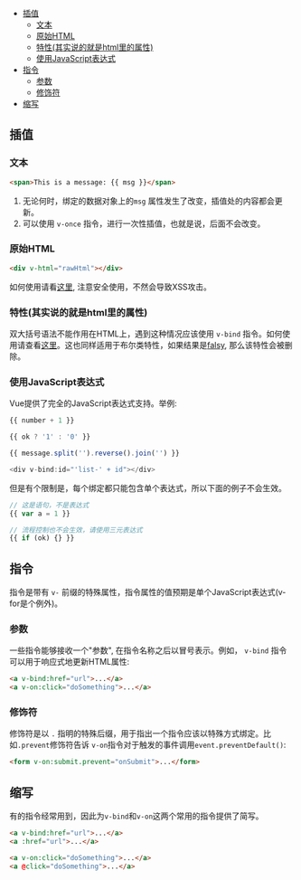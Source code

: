 
<!-- vim-markdown-toc GFM -->
* [插值](#插值)
    * [文本](#文本)
    * [原始HTML](#原始html)
    * [特性(其实说的就是html里的属性)](#特性其实说的就是html里的属性)
    * [使用JavaScript表达式](#使用javascript表达式)
* [指令](#指令)
    * [参数](#参数)
    * [修饰符](#修饰符)
* [缩写](#缩写)

<!-- vim-markdown-toc -->
## 插值

### 文本
```html
<span>This is a message: {{ msg }}</span>
```

1. 无论何时，绑定的数据对象上的`msg` 属性发生了改变，插值处的内容都会更新。
2. 可以使用 `v-once` 指令，进行一次性插值，也就是说，后面不会改变。

### 原始HTML
```html
<div v-html="rawHtml"></div>
```

如何使用请看[这里](./index-1.html), 注意安全使用，不然会导致XSS攻击。

### 特性(其实说的就是html里的属性)
双大括号语法不能作用在HTML上，遇到这种情况应该使用 `v-bind` 指令。如何使用请查看[这里](./index-2.html)。这也同样适用于布尔类特性，如果结果是[falsy](https://developer.mozilla.org/zh-CN/docs/Glossary/Falsy), 那么该特性会被删除。

### 使用JavaScript表达式

Vue提供了完全的JavaScript表达式支持。举例: 
```javascript
{{ number + 1 }}

{{ ok ? '1' : '0' }}

{{ message.split('').reverse().join('') }}

<div v-bind:id="'list-' + id"></div>
```

但是有个限制是，每个绑定都只能包含单个表达式，所以下面的例子不会生效。
```javascript
// 这是语句，不是表达式
{{ var a = 1 }}

// 流程控制也不会生效，请使用三元表达式
{{ if (ok) {} }}
```

## 指令

指令是带有 `v-` 前缀的特殊属性，指令属性的值预期是单个JavaScript表达式(v-for是个例外)。

### 参数

一些指令能够接收一个"参数", 在指令名称之后以冒号表示。例如， `v-bind` 指令可以用于响应式地更新HTML属性:
```html
<a v-bind:href="url">...</a>
<a v-on:click="doSomething">...</a>
```

### 修饰符

修饰符是以 `.` 指明的特殊后缀，用于指出一个指令应该以特殊方式绑定。比如`.prevent`修饰符告诉 `v-on`指令对于触发的事件调用`event.preventDefault()`:
```html
<form v-on:submit.prevent="onSubmit">...</form>
```

## 缩写

有的指令经常用到，因此为`v-bind`和`v-on`这两个常用的指令提供了简写。
```html
<a v-bind:href="url">...</a>
<a :href="url">...</a>

<a v-on:click="doSomething">...</a>
<a @click="doSomething">...</a>
```

